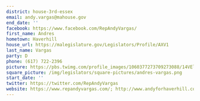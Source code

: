```yaml
---
district: house-3rd-essex
email: andy.vargas@mahouse.gov
end_date: ''
facebook: https://www.facebook.com/RepAndyVargas/
first_name: Andres
hometown: Haverhill
house_url: https://malegislature.gov/Legislators/Profile/AXV1
last_name: Vargas
party: D
phone: (617) 722-2396
picture: https://pbs.twimg.com/profile_images/1060377273709273088/14VElWzz_400x400.jpg
square_picture: /img/legislators/square-pictures/andres-vargas.png
start_date: ''
twitter: https://twitter.com/RepAndyVargas
website: https://www.repandyvargas.com/; http://www.andyforhaverhill.com/
---
```

